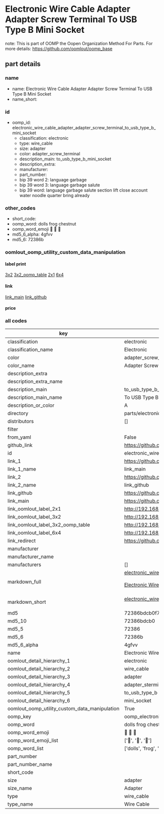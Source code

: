 # Electronic Wire Cable Adapter Adapter Screw Terminal To USB Type B Mini Socket  

note: This is part of OOMP the Oopen Organization Method For Parts. For more details: https://github.com/oomlout/oomp_base

##  part details
  







### name
* name: Electronic Wire Cable Adapter Adapter Screw Terminal To USB Type B Mini Socket
* name_short: 
### id
* oomp_id: electronic_wire_cable_adapter_adapter_screw_terminal_to_usb_type_b_mini_socket
  * classification: electronic
  * type: wire_cable
  * size: adapter
  * color: adapter_screw_terminal
  * description_main: to_usb_type_b_mini_socket
  * description_extra: 
  * manufacturer: 
  * part_number: 
  * bip 39 word 2: language garbage
  * bip 39 word 3: language garbage salute
  * bip 39 word: language garbage salute section lift close account water noodle quarter bring already

### other_codes
* short_code: 
* oomp_word: dolls frog chestnut
* oomp_word_emoji :dolls: :frog: :chestnut:
* md5_6_alpha: 4gfvv
* md5_6: 72386b






### oomlout_oomp_utility_custom_data_manipulation
#### label print
[3x2](http://192.168.1.245:1112/?label=oomp%204gfvv)
[3x2_oomp_table](http://192.168.1.108:1112/?label=oomp%204gfvv)
[2x1](http://192.168.1.242:1112/?label=oomp%204gfvv)
[6x4](http://192.168.1.55:1112/?label=oomp%204gfvv)    

#### link

[link_main](https://github.com/oomlout/oomlout_oomp_version_1_messy/tree/main/parts/electronic_wire_cable_adapter_adapter_screw_terminal_to_usb_type_b_mini_socket) [link_github](https://github.com/oomlout/oomlout_oomp_version_1_messy/tree/main/parts/electronic_wire_cable_adapter_adapter_screw_terminal_to_usb_type_b_mini_socket)                             

#### price







### all codes 
| key | value |  
| --- | --- |  
| classification | electronic |  
| classification_name | Electronic |  
| color | adapter_screw_terminal |  
| color_name | Adapter Screw Terminal |  
| description_extra |  |  
| description_extra_name |  |  
| description_main | to_usb_type_b_mini_socket |  
| description_main_name | To USB Type B Mini Socket |  
| description_or_color | A  |  
| directory | parts/electronic_wire_cable_adapter_adapter_screw_terminal_to_usb_type_b_mini_socket |  
| distributors | [] |  
| filter |  |  
| from_yaml | False |  
| github_link | https://github.com/oomlout/oomlout_oomp_part_src/tree/main/parts/electronic_wire_cable_adapter_adapter_screw_terminal_to_usb_type_b_mini_socket |  
| id | electronic_wire_cable_adapter_adapter_screw_terminal_to_usb_type_b_mini_socket |  
| link_1 | https://github.com/oomlout/oomlout_oomp_version_1_messy/tree/main/parts/electronic_wire_cable_adapter_adapter_screw_terminal_to_usb_type_b_mini_socket |  
| link_1_name | link_main |  
| link_2 | https://github.com/oomlout/oomlout_oomp_version_1_messy/tree/main/parts/electronic_wire_cable_adapter_adapter_screw_terminal_to_usb_type_b_mini_socket |  
| link_2_name | link_github |  
| link_github | https://github.com/oomlout/oomlout_oomp_version_1_messy/tree/main/parts/electronic_wire_cable_adapter_adapter_screw_terminal_to_usb_type_b_mini_socket |  
| link_main | https://github.com/oomlout/oomlout_oomp_version_1_messy/tree/main/parts/electronic_wire_cable_adapter_adapter_screw_terminal_to_usb_type_b_mini_socket |  
| link_oomlout_label_2x1 | http://192.168.1.242:1112/?label=oomp%204gfvv |  
| link_oomlout_label_3x2 | http://192.168.1.245:1112/?label=oomp%204gfvv |  
| link_oomlout_label_3x2_oomp_table | http://192.168.1.108:1112/?label=oomp%204gfvv |  
| link_oomlout_label_6x4 | http://192.168.1.55:1112/?label=oomp%204gfvv |  
| link_redirect | https://github.com/oomlout/oomlout_oomp_version_1_messy/tree/main/parts/electronic_wire_cable_adapter_adapter_screw_terminal_to_usb_type_b_mini_socket |  
| manufacturer |  |  
| manufacturer_name |  |  
| manufacturers | [] |  
| markdown_full | [electronic_wire_cable_adapter_adapter_screw_terminal_to_usb_type_b_mini_socket](none)<br>[](none)<br>[Electronic Wire Cable Adapter Adapter Screw Terminal To Usb Type B Mini Socket](none)<br><br> |  
| markdown_short | [electronic_wire_cable_adapter_adapter_screw_terminal_to_usb_type_b_mini_socket](none)<br><br> |  
| md5 | 72386bdcb0f7c030aec0bc2b7d97e3e7 |  
| md5_10 | 72386bdcb0 |  
| md5_5 | 72386 |  
| md5_6 | 72386b |  
| md5_6_alpha | 4gfvv |  
| name | Electronic Wire Cable Adapter Adapter Screw Terminal To USB Type B Mini Socket |  
| oomlout_detail_hierarchy_1 | electronic |  
| oomlout_detail_hierarchy_2 | wire_cable |  
| oomlout_detail_hierarchy_3 | adapter |  
| oomlout_detail_hierarchy_4 | adapter_sterminal |  
| oomlout_detail_hierarchy_5 | to_usb_type_b |  
| oomlout_detail_hierarchy_6 | mini_socket |  
| oomlout_oomp_utility_custom_data_manipulation | True |  
| oomp_key | oomp_electronic_wire_cable_adapter_adapter_screw_terminal_to_usb_type_b_mini_socket |  
| oomp_word | dolls frog chestnut |  
| oomp_word_emoji | :dolls: :frog: :chestnut: |  
| oomp_word_emoji_list | [':dolls:', ':frog:', ':chestnut:'] |  
| oomp_word_list | ['dolls', 'frog', 'chestnut'] |  
| part_number |  |  
| part_number_name |  |  
| short_code |  |  
| size | adapter |  
| size_name | Adapter |  
| type | wire_cable |  
| type_name | Wire Cable |  
